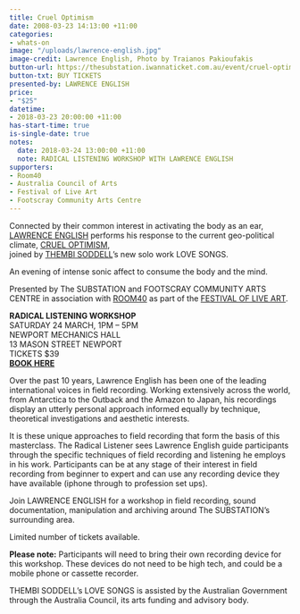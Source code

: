 ```yaml
---
title: Cruel Optimism
date: 2008-03-23 14:13:00 +11:00
categories:
- whats-on
image: "/uploads/lawrence-english.jpg"
image-credit: Lawrence English, Photo by Traianos Pakioufakis
button-url: https://thesubstation.iwannaticket.com.au/event/cruel-optimism-MTQzNTc
button-txt: BUY TICKETS
presented-by: LAWRENCE ENGLISH
price:
- "$25"
datetime:
- 2018-03-23 20:00:00 +11:00
has-start-time: true
is-single-date: true
notes:
  date: 2018-03-24 13:00:00 +11:00
  note: RADICAL LISTENING WORKSHOP WITH LAWRENCE ENGLISH
supporters:
- Room40
- Australia Council of Arts
- Festival of Live Art
- Footscray Community Arts Centre
---
```


Connected by their common interest in activating the body as an ear, [LAWRENCE ENGLISH](http://www.lawrenceenglish.com/) performs his response to the current geo-political climate, [CRUEL OPTIMISM](https://lawrenceenglish.bandcamp.com/album/cruel-optimism), <br>
joined by [THEMBI SODDELL](http://thembisoddell.com/)’s new solo work LOVE SONGS. 

An evening of intense sonic affect to consume the body and the mind.

Presented by The SUBSTATION and FOOTSCRAY COMMUNITY ARTS CENTRE in association with [ROOM40](http://room40.org/) as part of the [FESTIVAL OF LIVE ART](http://fola.com.au/).

**RADICAL LISTENING WORKSHOP** <br>
SATURDAY 24 MARCH, 1PM – 5PM <br>
NEWPORT MECHANICS HALL <br>
13 MASON STREET NEWPORT <br>
TICKETS $39 <br> [**BOOK HERE**](https://thesubstation.iwannaticket.com.au/event/radical-listening-workshop-MTQzNTg)

Over the past 10 years, Lawrence English has been one of the leading international voices in field recording. Working extensively across the world, from Antarctica to the Outback and the Amazon to Japan, his recordings display an utterly personal approach informed equally by technique,
theoretical investigations and aesthetic interests.

It is these unique approaches to field recording that form the basis of this masterclass. The Radical Listener sees Lawrence English guide participants through the specific techniques of field recording and listening he employs in his work. Participants can be at any stage of their interest in field recording from beginner to expert and can use any recording device they have
available (iphone through to profession set ups).

Join LAWRENCE ENGLISH for a workshop in field recording, sound documentation, manipulation and archiving around The SUBSTATION’s surrounding area. 

Limited number of tickets available.

**Please note:** Participants will need to bring their own recording device for this workshop. These devices do not need to be high tech, and could be a mobile phone or cassette recorder. 

THEMBI SODDELL’s LOVE SONGS is assisted by the Australian Government through the Australia Council, its arts funding and advisory body.